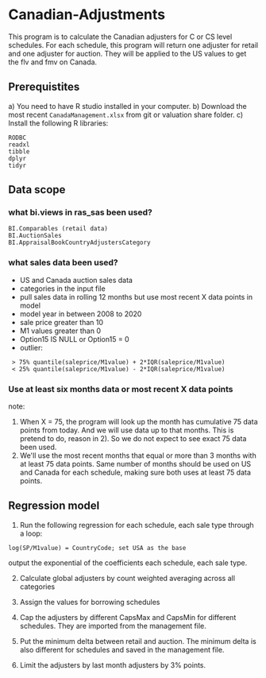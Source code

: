 # Canadian-Adjustments
This program is to calculate the Canadian adjusters for C or CS level schedules. For each schedule, this program will return one adjuster for retail and one adjuster for auction. They will be applied to the US values to get the flv and fmv on Canada.

## Prerequistites
a)  You need to have R studio installed in your computer. 
b)  Download the most recent `CanadaManagement.xlsx` from git or valuation share folder.
c)  Install the following R libraries:
```
RODBC
readxl
tibble
dplyr
tidyr
```
## Data scope
### what bi.views in ras_sas been used?
```
BI.Comparables (retail data)
BI.AuctionSales 
BI.AppraisalBookCountryAdjustersCategory
```
### what sales data been used?
- US and Canada auction sales data
- categories in the input file
- pull sales data in rolling 12 months but use most recent X data points in model
- model year in between 2008 to 2020
- sale price greater than 10
- M1 values greater than 0
- Option15 IS NULL or Option15 = 0
- outlier: 
```
 > 75% quantile(saleprice/M1value) + 2*IQR(saleprice/M1value)
 < 25% quantile(saleprice/M1value) - 2*IQR(saleprice/M1value)
 ```
 
### Use at least six months data or most recent X data points
note: 
1) When X = 75, the program will look up the month has cumulative 75 data points from today. And we will use data up to that months. 
This is pretend to do, reason in 2). So we do not expect to see exact 75 data been used. 
2) We'll use the most recent months that equal or more than 3 months with at least 75 data points. Same number of months should be used on US and Canada for each schedule, making sure both uses at least 75 data points. 


## Regression model
1) Run the following regression for each schedule, each sale type through a loop:
```
log(SP/M1value) = CountryCode; set USA as the base
```
output the exponential of the coefficients each schedule, each sale type.

2) Calculate global adjusters by count weighted averaging across all categories

3) Assign the values for borrowing schedules

4) Cap the adjusters by different CapsMax and CapsMin for different schedules. They are imported from the management file.

5) Put the minimum delta between retail and auction. The minimum delta is also different for schedules and saved in the management file. 

6) Limit the adjusters by last month adjusters by 3% points.

